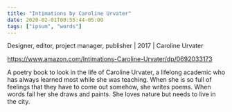 ```yaml
---
title: "Intimations by Caroline Urvater"
date: 2020-02-01T00:55:44-05:00
tags: ["ipsum", "words"]
---
```


Designer, editor, project manager, publisher | 2017 | Caroline Urvater

https://www.amazon.com/Intimations-Caroline-Urvater/dp/0692033173

A poetry book to look in the life of Caroline Urvater, a lifelong academic who has always learned most while she was teaching. When she is so full of feelings that they have to come out somehow, she writes poems. When words fail her she draws and paints. She loves nature but needs to live in the city. 


